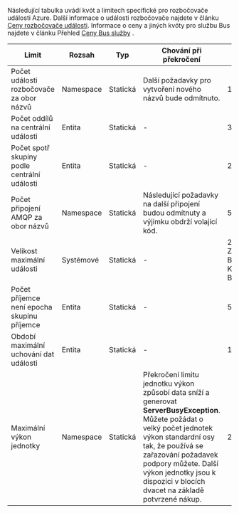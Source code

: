 Následující tabulka uvádí kvót a limitech specifické pro rozbočovače události Azure. Další informace o události rozbočovače najdete v článku [Ceny rozbočovače události](https://azure.microsoft.com/pricing/details/event-hubs/). Informace o ceny a jiných kvóty pro službu Bus najdete v článku Přehled [Ceny Bus služby](https://azure.microsoft.com/pricing/details/service-bus/) .

| Limit                                            | Rozsah       | Typ   | Chování při překročení                                                                                                 | Hodnota    |
|--------------------------------------------------|-------------|--------|------------------------------------------------------------------------------------------------------------------------|----------|
| Počet události rozbočovače za obor názvů               | Namespace   | Statická | Další požadavky pro vytvoření nového názvů bude odmítnuto.                                                  | 10       |
| Počet oddílů na centrální události               | Entita      | Statická |  -                                                                                                                      | 32       |
| Počet spotř skupiny podle centrální události          | Entita      | Statická |  -                                                                                                                      | 20       |
| Počet připojení AMQP za obor názvů         | Namespace   | Statická | Následující požadavky na další připojení budou odmítnuty a výjimku obdrží volající kód. | 5 000    |
| Velikost maximální události                               | Systémové | Statická |  -                                                                                                                      | 256 ZNALOSTNÍ BÁZI KNOWLEDGE BASE    |
| Počet příjemce není epocha skupinu příjemce | Entita      | Statická |  -                                                                                                                      | 5        |
| Období maximální uchování dat události           | Entita      | Statická |  -                                                                                                                      | 1-7 dnů |
| Maximální výkon jednotky           | Namespace      | Statická | Překročení limitu jednotku výkon způsobí data sníží a generovat **ServerBusyException**. Můžete požádat o velký počet jednotek výkon standardní osy tak, že používá se zařazování požadavek podpory můžete. Další výkon jednotky jsou k dispozici v blocích dvacet na základě potvrzené nákup.                                                                                                                       | 20 |
